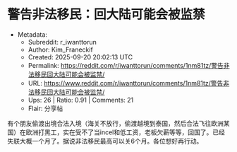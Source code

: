 # 警告非法移民：回大陆可能会被监禁

- Metadata:
  - Subreddit: r_iwanttorun
  - Author: Kim_Franeckif
  - Created: 2025-09-20 20:02:13 UTC
  - Permalink: https://reddit.com/r/iwanttorun/comments/1nm81tz/警告非法移民回大陆可能会被监禁/
  - URL: https://www.reddit.com/r/iwanttorun/comments/1nm81tz/警告非法移民回大陆可能会被监禁/
  - Ups: 26 | Ratio: 0.91 | Comments: 21
  - Flair: 分享帖


有个朋友偷渡出境合法入境（海关不放行，偷渡越境到泰国，然后合法飞往欧洲某国）在欧洲打黑工，实在受不了当incel和低工资，老板欠薪等等，回国了。已经失联大概一个月了。据说非法移民最高可以关6个月。各位想好再行动。

